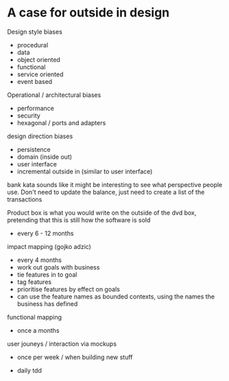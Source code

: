 # A case for outside in design

Design style biases
- procedural
- data
- object oriented
- functional
- service oriented
- event based

Operational / architectural biases
- performance
- security
- hexagonal / ports and adapters

design direction biases
- persistence
- domain (inside out)
- user interface
- incremental outside in (similar to user interface)

bank kata sounds like it might be interesting to see what perspective people use. Don't need to update the balance, just need to create a list of the transactions

Product box is what you would write on the outside of the dvd box, pretending that this is still how the software is sold
- every 6 - 12 months

impact mapping (gojko adzic)
- every 4 months
- work out goals with business
- tie features in to goal
- tag features
- prioritise features by effect on goals
- can use the feature names as bounded contexts, using the names the business has defined

functional mapping
- once a months

user jouneys / interaction via mockups
- once per week / when building new stuff

- daily
tdd